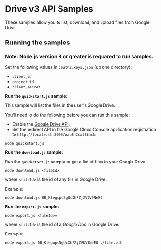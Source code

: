 # Drive v3 API Samples

These samples allow you to list, download, and upload files from Google Drive.

## Running the samples

### **Note: Node.js version 8 or greater is requared to run samples.**
Set the following values in `oauth2.keys.json` (up one directory):

* `client_id`
* `project_id`
* `client_secret`

__Run the `quickstart.js` sample:__

This sample will list the files in the user's Google Drive.

You'll need to do the following before you can run this sample:

* Enable the [Google Drive API](https://console.developers.google.com/apis/api/drive.googleapis.com/overview).
* Set the redirect API in the Google Cloud Console application registration to `http://localhost:3000/oauth2callback`.

```
node quickstart.js
```

__Run the `download.js` sample:__

Run the `quickstart.js` sample to get a list of files in your Google Drive.  

```
node download.js <fileId>
```

where `<fileId>` is the id of any file in Google Drive.

Example:

```
node download.js 0B_Klegupc5gUcXhFZjZVUV9NeE0
```

__Run the `export.js` sample:__

```
node export.js <fileId>=
```

where `<fileId>` is the id of a _Google Doc_ in Google Drive.

Example:

```
node export.js 0B_Klegupc5gUcXhFZjZVUV9NeE0 ./file.pdf
```
